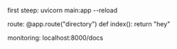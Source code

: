 first steep:
    uvicorn main:app --reload

route:
    @app.route("directory")
    def index():
        return "hey"

monitoring:
    localhost:8000/docs
